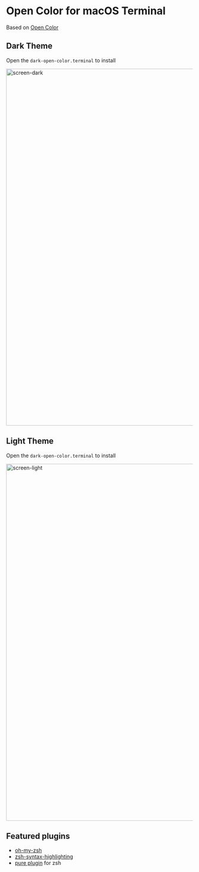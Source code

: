 # Open Color for macOS Terminal

Based on [Open Color](https://yeun.github.io/open-color/)

## Dark Theme

Open the `dark-open-color.terminal` to install

<img width="962" alt="screen-dark" src="https://cloud.githubusercontent.com/assets/4242765/22888404/27caa050-f238-11e6-8e48-9d2fec8872d2.png">

## Light Theme

Open the `dark-open-color.terminal` to install

<img width="962" alt="screen-light" src="https://cloud.githubusercontent.com/assets/4242765/22888408/2932f398-f238-11e6-8618-b8b4f4f45402.png">

## Featured plugins

- [oh-my-zsh](https://github.com/robbyrussell/oh-my-zsh)
- [zsh-syntax-highlighting](https://github.com/zsh-users/zsh-syntax-highlighting)
- [pure plugin](https://github.com/sindresorhus/pure) for zsh
